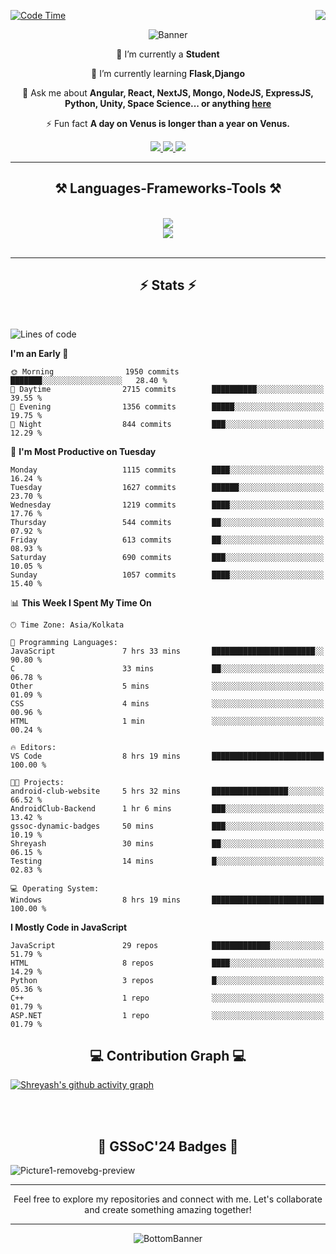 <div>
 
<img align="right" src="https://visitor-badge.laobi.icu/badge?page_id=shreyash3087.shreyash3087" />

 [![Code Time](https://wakatime.com/badge/user/cd5f70df-e644-46f4-a03b-e1ce78615131.svg)](https://wakatime.com/@cd5f70df-e644-46f4-a03b-e1ce78615131)
 
</div>


<div align="center">
 
![Banner](https://github.com/user-attachments/assets/fe33d289-b057-4d85-ad76-3103802aa9e1)

</div>


<div align="center">
 
 🔭 I’m currently a **Student** 
 
 🌱 I’m currently learning **Flask,Django**

💬 Ask me about **Angular, React, NextJS, Mongo, NodeJS, ExpressJS, Python, Unity, Space Science... or anything [here](https://github.com/shreyash3087/shreyash3087/issues)**

⚡ Fun fact **A day on Venus is longer than a year on Venus.**

</div>
 
<div align="center"> 
  <a href="mailto:shreyash3087@gmail.com">
    <img src="https://img.shields.io/badge/Gmail-333333?style=for-the-badge&logo=gmail&logoColor=red" />
  </a>
  <a href="https://www.linkedin.com/in/shreyash-srivastava-1a1161280" target="_blank">
    <img src="https://img.shields.io/badge/LinkedIn-0077B5?style=for-the-badge&logo=linkedin&logoColor=white" target="_blank" />
  </a>
  <a href="https://github.com/shreyash3087" target="_blank">
     <img src="https://img.shields.io/badge/Github-FF5722?style=for-the-badge&logo=github&logoColor=white" target="_blank" />
  </a>
</div>
<hr/>
 
<h2 align="center">⚒️ Languages-Frameworks-Tools ⚒️</h2>
<br/>
<div align="center">
    <img src="https://skillicons.dev/icons?i=react,bootstrap,html,css,vscode,github,figma,cpp,vercel,netlify" /><br>
    <img src="https://skillicons.dev/icons?i=tailwind,git,nodejs,python,javascript,typescript,express,firebase,mongodb,nextjs,unity,azure,blender" /><br>
</div>

<br/>
<hr/>

<h2 align="center">⚡ Stats ⚡</h2>

<br>
<div>
 
 
<!--START_SECTION:waka-->
![Lines of code](https://img.shields.io/badge/From%20Hello%20World%20I%27ve%20Written-4.7%20million%20lines%20of%20code-blue)

**I'm an Early 🐤** 

```text
🌞 Morning                1950 commits        ███████░░░░░░░░░░░░░░░░░░   28.40 % 
🌆 Daytime                2715 commits        ██████████░░░░░░░░░░░░░░░   39.55 % 
🌃 Evening                1356 commits        █████░░░░░░░░░░░░░░░░░░░░   19.75 % 
🌙 Night                  844 commits         ███░░░░░░░░░░░░░░░░░░░░░░   12.29 % 
```
📅 **I'm Most Productive on Tuesday** 

```text
Monday                   1115 commits        ████░░░░░░░░░░░░░░░░░░░░░   16.24 % 
Tuesday                  1627 commits        ██████░░░░░░░░░░░░░░░░░░░   23.70 % 
Wednesday                1219 commits        ████░░░░░░░░░░░░░░░░░░░░░   17.76 % 
Thursday                 544 commits         ██░░░░░░░░░░░░░░░░░░░░░░░   07.92 % 
Friday                   613 commits         ██░░░░░░░░░░░░░░░░░░░░░░░   08.93 % 
Saturday                 690 commits         ███░░░░░░░░░░░░░░░░░░░░░░   10.05 % 
Sunday                   1057 commits        ████░░░░░░░░░░░░░░░░░░░░░   15.40 % 
```


📊 **This Week I Spent My Time On** 

```text
🕑︎ Time Zone: Asia/Kolkata

💬 Programming Languages: 
JavaScript               7 hrs 33 mins       ███████████████████████░░   90.80 % 
C                        33 mins             ██░░░░░░░░░░░░░░░░░░░░░░░   06.78 % 
Other                    5 mins              ░░░░░░░░░░░░░░░░░░░░░░░░░   01.09 % 
CSS                      4 mins              ░░░░░░░░░░░░░░░░░░░░░░░░░   00.96 % 
HTML                     1 min               ░░░░░░░░░░░░░░░░░░░░░░░░░   00.24 % 

🔥 Editors: 
VS Code                  8 hrs 19 mins       █████████████████████████   100.00 % 

🐱‍💻 Projects: 
android-club-website     5 hrs 32 mins       █████████████████░░░░░░░░   66.52 % 
AndroidClub-Backend      1 hr 6 mins         ███░░░░░░░░░░░░░░░░░░░░░░   13.42 % 
gssoc-dynamic-badges     50 mins             ███░░░░░░░░░░░░░░░░░░░░░░   10.19 % 
Shreyash                 30 mins             ██░░░░░░░░░░░░░░░░░░░░░░░   06.15 % 
Testing                  14 mins             █░░░░░░░░░░░░░░░░░░░░░░░░   02.83 % 

💻 Operating System: 
Windows                  8 hrs 19 mins       █████████████████████████   100.00 % 
```

**I Mostly Code in JavaScript** 

```text
JavaScript               29 repos            █████████████░░░░░░░░░░░░   51.79 % 
HTML                     8 repos             ████░░░░░░░░░░░░░░░░░░░░░   14.29 % 
Python                   3 repos             █░░░░░░░░░░░░░░░░░░░░░░░░   05.36 % 
C++                      1 repo              ░░░░░░░░░░░░░░░░░░░░░░░░░   01.79 % 
ASP.NET                  1 repo              ░░░░░░░░░░░░░░░░░░░░░░░░░   01.79 % 
```




<!--END_SECTION:waka-->

</div>

<div>
  <div align="center" ><h2 align="center">💻 Contribution Graph 💻</h2></div>
 
  [![Shreyash's github activity graph](https://github-readme-activity-graph.vercel.app/graph?username=shreyash3087&hide_border=true&theme=github)](https://github.com/ashutosh00710/github-readme-activity-graph)
 
</div>

<br/><br/>

<h2 align="center">🔰 GSSoC'24 Badges 🔰</h2>

![Picture1-removebg-preview](https://github.com/user-attachments/assets/4ece96a5-043a-44df-b51b-40738d3603ff)

<div align="center"> 
  <hr/>
  Feel free to explore my repositories and connect with me. Let's collaborate and create something amazing together!
  <hr/>
</div>

<div align="center">
 
![BottomBanner](https://github.com/user-attachments/assets/7afe064f-9b9f-401d-bec1-35c8625bb3dc)

</div>

